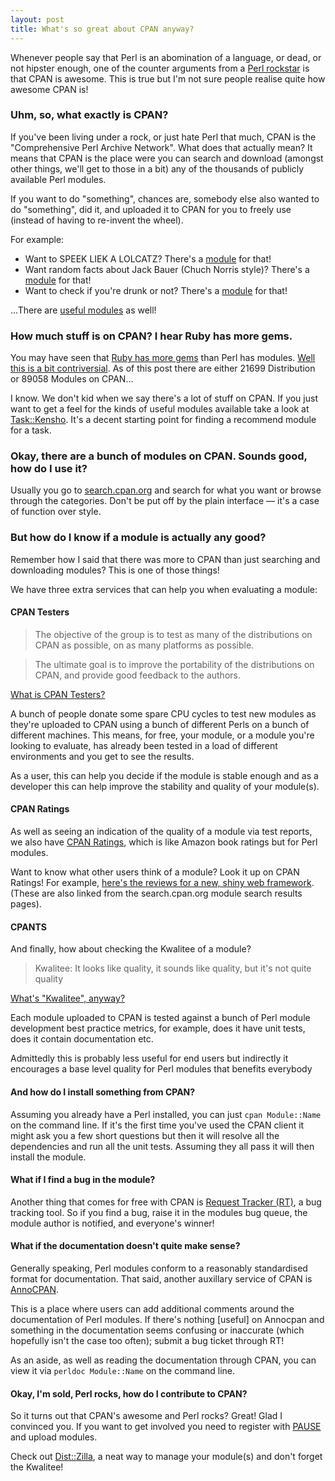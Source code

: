 ```yaml
---
layout: post
title: What's so great about CPAN anyway?
---
```


Whenever people say that Perl is an abomination of a language, or dead, or not
hipster enough, one of the counter arguments from a [Perl rockstar](http://blogs.perl.org/users/su-shee/2011/01/and-suddenly-youre-hip.html) is that
CPAN is awesome. This is true but I'm not sure people realise quite how
awesome CPAN is!

### Uhm, so, what exactly is CPAN? ###

If you've been living under a rock, or just hate Perl that much, CPAN is the
"Comprehensive Perl Archive Network". What does that actually mean? It means
that CPAN is the place were you can search and download (amongst other things,
we'll get to those in a bit) any of the thousands of publicly available Perl
modules.

If you want to do "something", chances are, somebody else also wanted to do
"something", did it, and uploaded it to CPAN for you to freely use (instead
of having to re-invent the wheel).

For example:

- Want to SPEEK LIEK A LOLCATZ? There's a [module](http://search.cpan.org/perldoc?Acme::LOLCAT) for that!
- Want random facts about Jack Bauer (Chuch Norris style)? There's a [module](http://search.cpan.org/perldoc?Acme::24)
for that!
- Want to check if you're drunk or not? There's a [module](http://search.cpan.org/perldoc?Acme::Drunk) for that!

...There are [useful modules](http://search.cpan.org/perldoc?Task::Kensho) as well!

### How much stuff is on CPAN? I hear Ruby has more gems. ###

You may have seen that [Ruby has more gems](http://www.modulecounts.com/) than Perl has modules. [Well this is a
bit contriversial](http://www.modernperlbooks.com/mt/2010/12/counting-modules.html). As of this post there are either 21699 Distribution or 89058
Modules on CPAN...

I know. We don't kid when we say there's a lot of stuff on CPAN. If you just
want to get a feel for the kinds of useful modules available take a look at
[Task::Kensho](http://search.cpan.org/perldoc?Task::Kensho). It's a decent starting point for finding a recommend module for
a task.

### Okay, there are a bunch of modules on CPAN. Sounds good, how do I use it? ###

Usually you go to [search.cpan.org](http://search.cpan.org/) and search for what you want or browse
through the categories. Don't be put off by the plain interface &mdash; it's a
case of function over style.

### But how do I know if a module is actually any good? ###

Remember how I said that there was more to CPAN than just searching and
downloading modules? This is one of those things!

We have three extra services that can help you when evaluating a module:

#### CPAN Testers ####

> The objective of the group is to test as many of the
> distributions on CPAN as possible, on as many platforms
> as possible.

> The ultimate goal is to improve the portability of the
> distributions on CPAN, and provide good feedback to the
> authors.

[What is CPAN Testers?](http://wiki.cpantesters.org/wiki/WhatIsCPANTesters)

A bunch of people donate some spare CPU cycles to test new modules as they're
uploaded to CPAN using a bunch of different Perls on a bunch of different
machines. This means, for free, your module, or a module you're looking to
evaluate, has already been tested in a load of different environments and you
get to see the results.

As a user, this can help you decide if the module is stable enough and as a
developer this can help improve the stability and quality of your module(s).

#### CPAN Ratings ####

As well as seeing an indication of the quality of a module via test reports, we also have [CPAN Ratings](http://cpanratings.perl.org/), which is like Amazon book ratings but for Perl modules.

Want to know what other users think of a module? Look it up on CPAN Ratings! For example, [here's the reviews for a new, shiny web framework](http://cpanratings.perl.org/dist/Dancer). (These are also linked from the search.cpan.org module search results pages).

#### CPANTS ####

And finally, how about checking the Kwalitee of a module?

> Kwalitee: It looks like quality, it sounds like quality, but it's not quite
> quality

[What's "Kwalitee", anyway?](http://cpants.perl.org/kwalitee.html)

Each module uploaded to CPAN is tested against a bunch of Perl module development best practice metrics, for example, does it have unit tests, does it contain documentation etc.

Admittedly this is probably less useful for end users but indirectly it encourages a base level quality for Perl modules that benefits everybody

#### And how do I install something from CPAN? ####

Assuming you already have a Perl installed, you can just `cpan Module::Name` on the command line. If it's the first time you've used the CPAN client it might ask you a few short questions but then it will resolve all the dependencies and run all the unit tests. Assuming they all pass it will then install the module.

#### What if I find a bug in the module? ####

Another thing that comes for free with CPAN is [Request Tracker (RT)](https://rt.cpan.org/), a bug tracking tool. So if you find a bug, raise it in the modules bug queue, the module author is notified, and everyone's winner!

#### What if the documentation doesn't quite make sense? ####

Generally speaking, Perl modules conform to a reasonably standardised format for documentation. That said, another auxillary service of CPAN is [AnnoCPAN](http://www.annocpan.org/).

This is a place where users can add additional comments around the documentation of Perl modules. If there's nothing [useful] on Annocpan and something in the documentation seems confusing or inaccurate (which hopefully isn't the case too often); submit a bug ticket through RT!

As an aside, as well as reading the documentation through CPAN, you can view it via `perldoc Module::Name` on the command line.

#### Okay, I'm sold, Perl rocks, how do I contribute to CPAN? ####

So it turns out that CPAN's awesome and Perl rocks? Great! Glad I convinced you. If you want to get involved you need to register with [PAUSE](http://pause.perl.org/pause/query) and upload modules.

Check out [Dist::Zilla](http://dzil.org/), a neat way to manage your module(s) and don't forget the Kwalitee!
